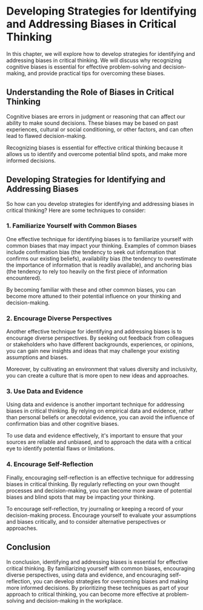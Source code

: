 Developing Strategies for Identifying and Addressing Biases in Critical Thinking
==============================================================================================================================

In this chapter, we will explore how to develop strategies for identifying and addressing biases in critical thinking. We will discuss why recognizing cognitive biases is essential for effective problem-solving and decision-making, and provide practical tips for overcoming these biases.

Understanding the Role of Biases in Critical Thinking
-----------------------------------------------------

Cognitive biases are errors in judgment or reasoning that can affect our ability to make sound decisions. These biases may be based on past experiences, cultural or social conditioning, or other factors, and can often lead to flawed decision-making.

Recognizing biases is essential for effective critical thinking because it allows us to identify and overcome potential blind spots, and make more informed decisions.

Developing Strategies for Identifying and Addressing Biases
-----------------------------------------------------------

So how can you develop strategies for identifying and addressing biases in critical thinking? Here are some techniques to consider:

### 1. Familiarize Yourself with Common Biases

One effective technique for identifying biases is to familiarize yourself with common biases that may impact your thinking. Examples of common biases include confirmation bias (the tendency to seek out information that confirms our existing beliefs), availability bias (the tendency to overestimate the importance of information that is readily available), and anchoring bias (the tendency to rely too heavily on the first piece of information encountered).

By becoming familiar with these and other common biases, you can become more attuned to their potential influence on your thinking and decision-making.

### 2. Encourage Diverse Perspectives

Another effective technique for identifying and addressing biases is to encourage diverse perspectives. By seeking out feedback from colleagues or stakeholders who have different backgrounds, experiences, or opinions, you can gain new insights and ideas that may challenge your existing assumptions and biases.

Moreover, by cultivating an environment that values diversity and inclusivity, you can create a culture that is more open to new ideas and approaches.

### 3. Use Data and Evidence

Using data and evidence is another important technique for addressing biases in critical thinking. By relying on empirical data and evidence, rather than personal beliefs or anecdotal evidence, you can avoid the influence of confirmation bias and other cognitive biases.

To use data and evidence effectively, it's important to ensure that your sources are reliable and unbiased, and to approach the data with a critical eye to identify potential flaws or limitations.

### 4. Encourage Self-Reflection

Finally, encouraging self-reflection is an effective technique for addressing biases in critical thinking. By regularly reflecting on your own thought processes and decision-making, you can become more aware of potential biases and blind spots that may be impacting your thinking.

To encourage self-reflection, try journaling or keeping a record of your decision-making process. Encourage yourself to evaluate your assumptions and biases critically, and to consider alternative perspectives or approaches.

Conclusion
----------

In conclusion, identifying and addressing biases is essential for effective critical thinking. By familiarizing yourself with common biases, encouraging diverse perspectives, using data and evidence, and encouraging self-reflection, you can develop strategies for overcoming biases and making more informed decisions. By prioritizing these techniques as part of your approach to critical thinking, you can become more effective at problem-solving and decision-making in the workplace.


